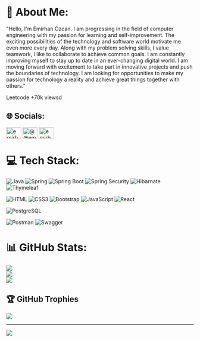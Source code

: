 # 💫 About Me:
"Hello, I'm Emirhan Özcan. I am progressing in the field of computer engineering with my passion for learning and self-improvement. The exciting possibilities of the technology and software world motivate me even more every day. Along with my problem solving skills, I value teamwork, I like to collaborate to achieve common goals. I am constantly improving myself to stay up to date in an ever-changing digital world. I am moving forward with excitement to take part in innovative projects and push the boundaries of technology. I am looking for opportunities to make my passion for technology a reality and achieve great things together with others."

Leetcode +70k viewsd
## 🌐 Socials:
<p align="left">
<a href="https://linkedin.com/in/emirhan-özcan-b40515230" target="blank"><img align="center" src="https://raw.githubusercontent.com/rahuldkjain/github-profile-readme-generator/master/src/images/icons/Social/linked-in-alt.svg" alt="emirhan-özcan-b40515230" height="30" width="40" /></a>
<a href="https://medium.com/@emrhnozcn" target="blank"><img align="center" src="https://raw.githubusercontent.com/rahuldkjain/github-profile-readme-generator/master/src/images/icons/Social/medium.svg" alt="@@emrhnozcn" height="30" width="40" /></a>
<a href="https://www.leetcode.com/emirhanozcan" target="blank"><img align="center" src="https://raw.githubusercontent.com/rahuldkjain/github-profile-readme-generator/master/src/images/icons/Social/leet-code.svg" alt="emirhanozcan" height="30" width="40" /></a>
</p>

# 💻 Tech Stack:
![Java](https://img.shields.io/badge/java-%23ED8B00.svg?style=for-the-badge&logo=java&logoColor=white) 
![Spring](<https://img.shields.io/badge/Spring-6DB33F.svg?style=for-the-badge&logo=Spring&logoColor=white>)
![Spring Boot](<https://img.shields.io/badge/Spring%20Boot-6DB33F.svg?style=for-the-badge&logo=Spring-Boot&logoColor=white>)
![Spring Security](<https://img.shields.io/badge/Spring%20Security-6DB33F.svg?style=for-the-badge&logo=Spring-Security&logoColor=white>)
![Hibarnate](<https://img.shields.io/badge/Hibernate-59666C.svg?style=for-the-badge&logo=Hibernate&logoColor=white>)
![Thymeleaf](<https://img.shields.io/badge/Thymeleaf-005F0F.svg?style=for-the-badge&logo=Thymeleaf&logoColor=white>)


![HTML](<https://img.shields.io/badge/HTML5-E34F26.svg?style=for-the-badge&logo=HTML5&logoColor=white>)
![CSS3](<https://img.shields.io/badge/CSS3-1572B6.svg?style=for-the-badge&logo=CSS3&logoColor=white>)
![Bootstrap](<https://img.shields.io/badge/Bootstrap-7952B3.svg?style=for-the-badge&logo=Bootstrap&logoColor=white>)
![JavaScript](https://img.shields.io/badge/javascript-%23323330.svg?style=for-the-badge&logo=javascript&logoColor=%23F7DF1E) 
![React](https://img.shields.io/badge/react-%2320232a.svg?style=for-the-badge&logo=react&logoColor=%2361DAFB) 


![PostgreSQL](<https://img.shields.io/badge/PostgreSQL-4169E1.svg?style=for-the-badge&logo=PostgreSQL&logoColor=white>)


![Postman](https://img.shields.io/badge/Postman-FF6C37?style=for-the-badge&logo=postman&logoColor=white)
![Swagger](https://img.shields.io/badge/-Swagger-%23Clojure?style=for-the-badge&logo=swagger&logoColor=white)




# 📊 GitHub Stats:
![](https://github-readme-stats.vercel.app/api?username=EmrhnOZCN&theme=shades-of-purple&hide_border=false&include_all_commits=false&count_private=false)<br/>
![](https://github-readme-streak-stats.herokuapp.com/?user=EmrhnOZCN&theme=shades-of-purple&hide_border=false)<br/>
![](https://github-readme-stats.vercel.app/api/top-langs/?username=EmrhnOZCN&theme=shades-of-purple&hide_border=false&include_all_commits=false&count_private=false&layout=compact)

## 🏆 GitHub Trophies
![](https://github-profile-trophy.vercel.app/?username=EmrhnOZCN&theme=radical&no-frame=false&no-bg=true&margin-w=4)


---
[![](https://visitcount.itsvg.in/api?id=EmrhnOZCN&icon=6&color=1)](https://visitcount.itsvg.in)


